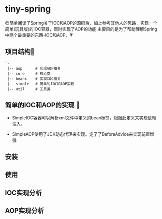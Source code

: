 # tiny-spring

:blush:简单阅读了Spring关于IOC和AOP的源码后，加上参考其他人的思路，实现一个简单(玩具版)的IOC容器，同时实现了AOP的功能
主要目的是为了帮助理解Spring中两个最重要的东西-IOC和AOP，:heartpulse:

## 项目结构:closed_umbrella:

```shell
`-
 |-- aop      # 实现AOP相关
 |-- core     # 核心类
 |-- beans    # 实现IOC相关
 |-- simple   # 简单的IOC和AOP实现
 |-- util     # 工具类
```

## 简单的IOC和AOP的实现  :strawberry:

- SimpleIOC容器可以解析xml文件中定义的bean标签，根据此定义来实现依赖注入。

- SimpleAOP使用了JDK动态代理来实现。定了了BeforeAdvice来实现前置增强

## 安装

## 使用


## IOC实现分析


## AOP实现分析




   